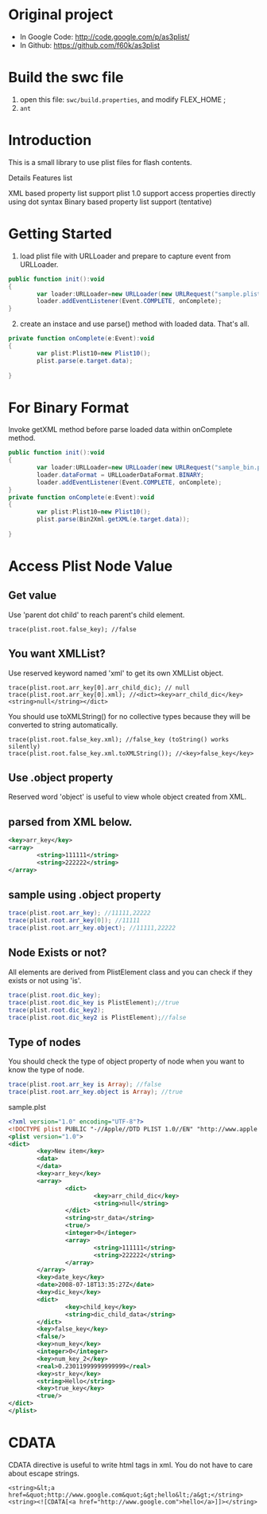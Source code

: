 # Original project

* In Google Code: <http://code.google.com/p/as3plist/>
* In Github: <https://github.com/f60k/as3plist>

# Build the swc file

1. open this file: `swc/build.properties`, and modify FLEX_HOME ;
2. `ant` 
   
# Introduction
This is a small library to use plist files for flash contents.

Details
Features list

XML based property list support
plist 1.0 support
access properties directly using dot syntax
Binary based property list support (tentative)

# Getting Started
1. load plist file with URLLoader and prepare to capture event from URLLoader.

```actionscript
public function init():void
{
        var loader:URLLoader=new URLLoader(new URLRequest("sample.plist"));
        loader.addEventListener(Event.COMPLETE, onComplete);
}
```

2. create an instace and use parse() method with loaded data. That's all.

```actionscript
private function onComplete(e:Event):void
{
        var plist:Plist10=new Plist10();
        plist.parse(e.target.data);
        
}
```

# For Binary Format

Invoke getXML method before parse loaded data within onComplete method.

```actionscript
public function init():void
{
        var loader:URLLoader=new URLLoader(new URLRequest("sample_bin.plist"));
        loader.dataFormat = URLLoaderDataFormat.BINARY;
        loader.addEventListener(Event.COMPLETE, onComplete);
}
private function onComplete(e:Event):void
{
        var plist:Plist10=new Plist10();
        plist.parse(Bin2Xml.getXML(e.target.data));
        
}
```

# Access Plist Node Value #

## Get value

Use 'parent dot child' to reach parent's child element.

	trace(plist.root.false_key); //false

## You want XMLList?

Use reserved keyword named 'xml' to get its own XMLList object.

	trace(plist.root.arr_key[0].arr_child_dic); // null
	trace(plist.root.arr_key[0].xml); //<dict><key>arr_child_dic</key><string>null</string></dict>

You should use toXMLString() for no collective types because they will be converted to string automatically.

	trace(plist.root.false_key.xml); //false_key (toString() works silently)
	trace(plist.root.false_key.xml.toXMLString()); //<key>false_key</key>

## Use .object property

Reserved word 'object' is useful to view whole object created from XML.

## parsed from XML below.

```xml
<key>arr_key</key>
<array>
        <string>111111</string>
        <string>222222</string>
</array>
```

## sample using .object property

```actionscript
trace(plist.root.arr_key); //11111,22222
trace(plist.root.arr_key[0]); //11111
trace(plist.root.arr_key.object); //11111,22222
```

## Node Exists or not?

All elements are derived from PlistElement class and you can check if they exists or not using 'is'.

```actionscript
trace(plist.root.dic_key);
trace(plist.root.dic_key is PlistElement);//true
trace(plist.root.dic_key2);
trace(plist.root.dic_key2 is PlistElement);//false
```

## Type of nodes

You should check the type of object property of node when you want to know the type of node.

```actionscript
trace(plist.root.arr_key is Array); //false
trace(plist.root.arr_key.object is Array); //true
```

sample.plst

```xml
<?xml version="1.0" encoding="UTF-8"?>
<!DOCTYPE plist PUBLIC "-//Apple//DTD PLIST 1.0//EN" "http://www.apple.com/DTDs/PropertyList-1.0.dtd">
<plist version="1.0">
<dict>
        <key>New item</key>
        <data>
        </data>
        <key>arr_key</key>
        <array>
                <dict>
                        <key>arr_child_dic</key>
                        <string>null</string>
                </dict>
                <string>str_data</string>
                <true/>
                <integer>0</integer>
                <array>
                        <string>111111</string>
                        <string>222222</string>
                </array>
        </array>
        <key>date_key</key>
        <date>2008-07-18T13:35:27Z</date>
        <key>dic_key</key>
        <dict>
                <key>child_key</key>
                <string>dic_child_data</string>
        </dict>
        <key>false_key</key>
        <false/>
        <key>num_key</key>
        <integer>0</integer>
        <key>num_key_2</key>
        <real>0.23011999999999999</real>
        <key>str_key</key>
        <string>Hello</string>
        <key>true_key</key>
        <true/>
</dict>
</plist>
```
# CDATA

CDATA directive is useful to write html tags in xml. You do not have to care about escape strings.

	<string>&lt;a href=&quot;http://www.google.com&quot;&gt;hello&lt;/a&gt;</string>
	<string><![CDATA[<a href="http://www.google.com">hello</a>]]></string>
